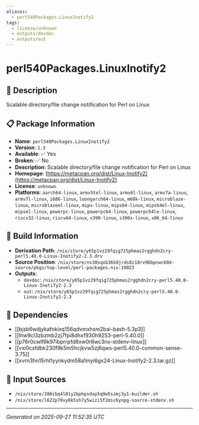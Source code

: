 ```yaml
---
aliases:
  - perl540Packages.LinuxInotify2
tags:
  - license/unknown
  - outputs/devdoc
  - outputs/out
---
```


# perl540Packages.LinuxInotify2

## 📝 Description

Scalable directory/file change notification for Perl on Linux

## 📋 Package Information

- **Name**: `perl540Packages.LinuxInotify2`
- **Version**: `2.3`
- **Available**: ✅ Yes
- **Broken**: ✅ No
- **Description**: Scalable directory/file change notification for Perl on Linux
- **Homepage**: [https://metacpan.org/dist/Linux-Inotify2](https://metacpan.org/dist/Linux-Inotify2)
- **License**: `unknown`
- **Platforms**: `aarch64-linux`, `armv5tel-linux`, `armv6l-linux`, `armv7a-linux`, `armv7l-linux`, `i686-linux`, `loongarch64-linux`, `m68k-linux`, `microblaze-linux`, `microblazeel-linux`, `mips-linux`, `mips64-linux`, `mips64el-linux`, `mipsel-linux`, `powerpc-linux`, `powerpc64-linux`, `powerpc64le-linux`, `riscv32-linux`, `riscv64-linux`, `s390-linux`, `s390x-linux`, `x86_64-linux`

## 🔧 Build Information

- **Derivation Path**: `/nix/store/y65p1vz29fqig725phmas2rgghdn2cry-perl5.40.0-Linux-Inotify2-2.3.drv`
- **Source Position**: `/nix/store/ns30sqxb36k8jrds8z18rv96bpnwc60d-source/pkgs/top-level/perl-packages.nix:19023`
- **Outputs**:
  - `devdoc`:  `/nix/store/y65p1vz29fqig725phmas2rgghdn2cry-perl5.40.0-Linux-Inotify2-2.3`
  - `out`:  `/nix/store/y65p1vz29fqig725phmas2rgghdn2cry-perl5.40.0-Linux-Inotify2-2.3`

## 🔗 Dependencies

- [[bjsb6wdjykafnkixq156qdvmxhsm2bai-bash-5.3p3]]
- [[lhw9cl3zbzmb2zj7fpi8dhxf930h9253-perl-5.40.0]]
- [[p76r0cwlf6k97ibprrpfd8xw0r8wc3nx-stdenv-linux]]
- [[vxi0csfdbk230f9k5m5hcjkvw5zj6qws-perl5.40.0-common-sense-3.75]]
- [[xvrn3hn15rhl1yynkydm58a1myi6gx24-Linux-Inotify2-2.3.tar.gz]]

## 📁 Input Sources

- `/nix/store/380ibq4l01y2bphpsdxp5q9w5szmj3y1-builder.sh`
- `/nix/store/l622p70vy8k5sh7y5wizi5f2mic6ynpg-source-stdenv.sh`

---
*Generated on 2025-09-27 11:52:35 UTC*
